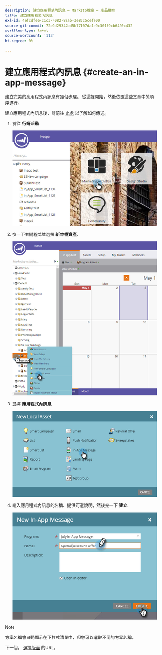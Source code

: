 ```yaml
---
description: 建立應用程式內訊息 — Marketo檔案 — 產品檔案
title: 建立應用程式內訊息
exl-id: 4efcdfe6-c1c3-4082-8eab-3e83c5cefa00
source-git-commit: 72e1d29347bd5b77107da1e9c30169cb6490c432
workflow-type: tm+mt
source-wordcount: '113'
ht-degree: 0%

---
```


# 建立應用程式內訊息 {#create-an-in-app-message}

建立完美的應用程式內訊息有幾個步驟。 從這裡開始，然後依照這些文章中的順序進行。

建立應用程式內訊息後，請前往 [此處](/help/marketo/product-docs/mobile-marketing/in-app-messages/sending-your-in-app-message/send-your-in-app-message.md) 以了解如何傳送。

1. 前往 **行銷活動**.

   ![影像一](/help/marketo/product-docs/mobile-marketing/in-app-messages/creating-in-app-messages/assets/create-an-in-app-message-1.png)

1. 按一下右鍵程式並選擇 **新本機資產**.

   ![影像二](/help/marketo/product-docs/mobile-marketing/in-app-messages/creating-in-app-messages/assets/create-an-in-app-message-2.png)

1. 選擇 **應用程式內訊息**.

   ![第三圖](/help/marketo/product-docs/mobile-marketing/in-app-messages/creating-in-app-messages/assets/create-an-in-app-message-3.png)

1. 輸入應用程式內訊息的名稱、提供可選說明，然後按一下 **建立**.

   ![影像四](/help/marketo/product-docs/mobile-marketing/in-app-messages/creating-in-app-messages/assets/create-an-in-app-message-4.png)

>[!NOTE]
>
>方案名稱會自動顯示在下拉式清單中，但您可以選取不同的方案名稱。

下一個， [選擇版面](/help/marketo/product-docs/mobile-marketing/in-app-messages/creating-in-app-messages/choose-a-layout-for-your-in-app-message.md) 的URL。
